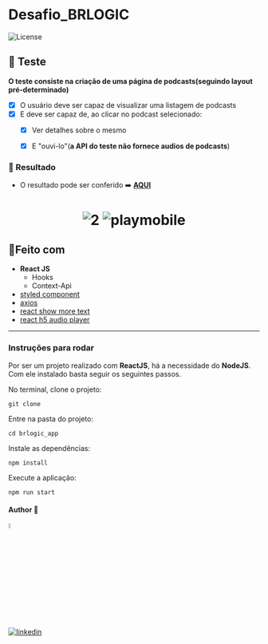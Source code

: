 # Desafio_BRLOGIC
  <img  src="https://img.shields.io/static/v1?label=license&message=MIT&color=5965E0&labelColor=121214" alt="License">


## 📝 Teste

  **O teste consiste na criação de uma página de podcasts(seguindo layout pré-determinado)**
  - [x] O usuário deve ser capaz de visualizar uma listagem de podcasts
  - [x] E deve ser capaz de, ao clicar no podcast selecionado:
      - [x] Ver detalhes sobre o mesmo
      - [x] E "ouvi-lo"(**a API do teste não fornece audios de podcasts**) 



### 🎨 Resultado 

- O resultado pode ser conferido :arrow_right: [**AQUI**](https://brlogic.dev-araujo.repl.co/)
<h1 align="center">
  
![2](https://user-images.githubusercontent.com/97068163/149625085-1fc6c49c-c14b-45ac-aebf-eb3e71699d75.png)
![playmobile](https://user-images.githubusercontent.com/97068163/149659841-cfe5b079-654e-461f-b648-f94f2ab60846.png)


  </h1>
  

    
## 🔨Feito com 
- **React JS**
  - Hooks
  - Context-Api
- [styled component](https://styled-components.com/)
- [axios](https://axios-http.com/)
- [react show more text](https://github.com/devzonetech/react-show-more-text)
- [react h5 audio player](https://github.com/lhz516/react-h5-audio-player)

----

### Instruções para rodar
Por ser um projeto realizado com **ReactJS**, há a necessidade do **NodeJS**. Com ele instalado basta seguir os seguintes passos.

No terminal, clone o projeto:
```
git clone 
```

Entre na pasta do projeto:
```
cd brlogic_app
```

Instale as dependências:
```
npm install
```

Execute a aplicação:
```
npm run start 
```


#### Author 👷

<img src="https://user-images.githubusercontent.com/97068163/149033991-781bf8b6-4beb-445a-913c-f05a76a28bfc.png" width="5%" alt="caricatura do autor desse repositório"/>

[![linkedin](https://img.shields.io/badge/LinkedIn-0077B5?style=for-the-badge&logo=linkedin&logoColor=white)](https://www.linkedin.com/in/araujocode/)
